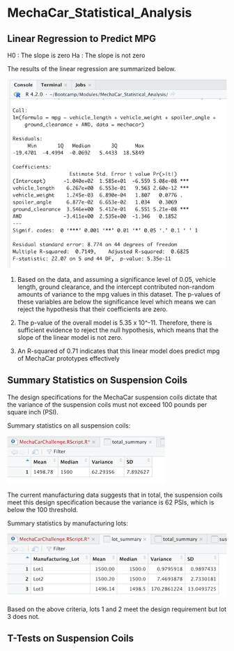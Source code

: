 # MechaCar_Statistical_Analysis

## Linear Regression to Predict MPG

H0 : The slope is zero
Ha : The slope is not zero

The results of the linear regression are summarized below.

![regression_model](regression_model.png)

1. Based on the data, and assuming a significance level of 0.05, vehicle length, ground clearance, and the intercept contributed non-random amounts of variance to the mpg values in this dataset. The p-values of these variables are below the significance level which means we can reject the hypothesis that their coefficients are zero.

2. The p-value of the overall model is 5.35 x 10^-11. Therefore, there is sufficient evidence to reject the null hypothesis, which means that the slope of the linear model is not zero.

3. An R-squared of 0.71 indicates that this linear model does predict mpg of MechaCar prototypes effectively

## Summary Statistics on Suspension Coils

The design specifications for the MechaCar suspension coils dictate that the variance of the suspension coils must not exceed 100 pounds per square inch (PSI). 

Summary statistics on all suspension coils:

![total_summary](total_summary.png)

The current manufacturing data suggests that in total, the suspension coils meet this design specification because the variance is 62 PSIs, which is below the 100 threshold.

Summary statistics by manufacturing lots:

![lot_summary](lot_summary.png)

Based on the above criteria, lots 1 and 2 meet the design requirement but lot 3 does not.


## T-Tests on Suspension Coils


